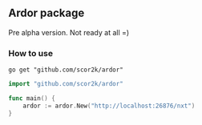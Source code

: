 ## Ardor package

Pre alpha version. Not ready at all =)

### How to use

```
go get "github.com/scor2k/ardor"
```

```go
import "github.com/scor2k/ardor"

func main() {
    ardor := ardor.New("http://localhost:26876/nxt")
}
```

